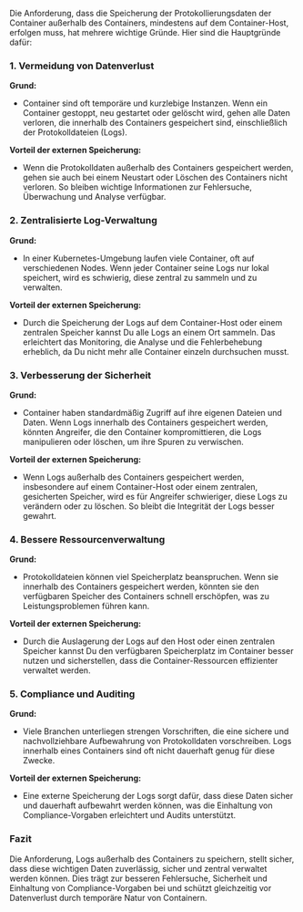 Die Anforderung, dass die Speicherung der Protokollierungsdaten der Container außerhalb des Containers, mindestens auf dem Container-Host, erfolgen muss, hat mehrere wichtige Gründe. Hier sind die Hauptgründe dafür:

### **1. Vermeidung von Datenverlust**

**Grund:**
- Container sind oft temporäre und kurzlebige Instanzen. Wenn ein Container gestoppt, neu gestartet oder gelöscht wird, gehen alle Daten verloren, die innerhalb des Containers gespeichert sind, einschließlich der Protokolldateien (Logs).
  
**Vorteil der externen Speicherung:**
- Wenn die Protokolldaten außerhalb des Containers gespeichert werden, gehen sie auch bei einem Neustart oder Löschen des Containers nicht verloren. So bleiben wichtige Informationen zur Fehlersuche, Überwachung und Analyse verfügbar.

### **2. Zentralisierte Log-Verwaltung**

**Grund:**
- In einer Kubernetes-Umgebung laufen viele Container, oft auf verschiedenen Nodes. Wenn jeder Container seine Logs nur lokal speichert, wird es schwierig, diese zentral zu sammeln und zu verwalten.

**Vorteil der externen Speicherung:**
- Durch die Speicherung der Logs auf dem Container-Host oder einem zentralen Speicher kannst Du alle Logs an einem Ort sammeln. Das erleichtert das Monitoring, die Analyse und die Fehlerbehebung erheblich, da Du nicht mehr alle Container einzeln durchsuchen musst.

### **3. Verbesserung der Sicherheit**

**Grund:**
- Container haben standardmäßig Zugriff auf ihre eigenen Dateien und Daten. Wenn Logs innerhalb des Containers gespeichert werden, könnten Angreifer, die den Container kompromittieren, die Logs manipulieren oder löschen, um ihre Spuren zu verwischen.

**Vorteil der externen Speicherung:**
- Wenn Logs außerhalb des Containers gespeichert werden, insbesondere auf einem Container-Host oder einem zentralen, gesicherten Speicher, wird es für Angreifer schwieriger, diese Logs zu verändern oder zu löschen. So bleibt die Integrität der Logs besser gewahrt.

### **4. Bessere Ressourcenverwaltung**

**Grund:**
- Protokolldateien können viel Speicherplatz beanspruchen. Wenn sie innerhalb des Containers gespeichert werden, könnten sie den verfügbaren Speicher des Containers schnell erschöpfen, was zu Leistungsproblemen führen kann.

**Vorteil der externen Speicherung:**
- Durch die Auslagerung der Logs auf den Host oder einen zentralen Speicher kannst Du den verfügbaren Speicherplatz im Container besser nutzen und sicherstellen, dass die Container-Ressourcen effizienter verwaltet werden.

### **5. Compliance und Auditing**

**Grund:**
- Viele Branchen unterliegen strengen Vorschriften, die eine sichere und nachvollziehbare Aufbewahrung von Protokolldaten vorschreiben. Logs innerhalb eines Containers sind oft nicht dauerhaft genug für diese Zwecke.

**Vorteil der externen Speicherung:**
- Eine externe Speicherung der Logs sorgt dafür, dass diese Daten sicher und dauerhaft aufbewahrt werden können, was die Einhaltung von Compliance-Vorgaben erleichtert und Audits unterstützt.

### **Fazit**

Die Anforderung, Logs außerhalb des Containers zu speichern, stellt sicher, dass diese wichtigen Daten zuverlässig, sicher und zentral verwaltet werden können. Dies trägt zur besseren Fehlersuche, Sicherheit und Einhaltung von Compliance-Vorgaben bei und schützt gleichzeitig vor Datenverlust durch temporäre Natur von Containern.